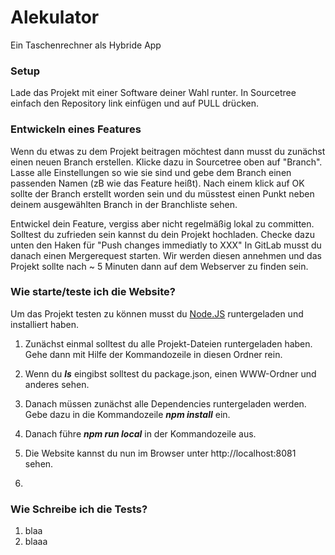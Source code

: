 # Alekulator

Ein Taschenrechner als Hybride App


### Setup

Lade das Projekt mit einer Software deiner Wahl runter. In Sourcetree einfach den Repository link einfügen und auf PULL drücken.


### Entwickeln eines Features

Wenn du etwas zu dem Projekt beitragen möchtest dann musst du zunächst einen neuen Branch erstellen. Klicke dazu in Sourcetree oben auf "Branch". Lasse alle Einstellungen
so wie sie sind und gebe dem Branch einen passenden Namen (zB wie das Feature heißt). Nach einem klick auf OK sollte der Branch erstellt worden sein und du müsstest einen Punkt neben deinem ausgewählten Branch in der Branchliste sehen.

Entwickel dein Feature, vergiss aber nicht regelmäßig lokal zu committen. Solltest du zufrieden sein kannst du dein Projekt hochladen. Checke dazu unten den Haken für "Push changes immediatly to XXX"
In GitLab musst du danach einen Mergerequest starten. Wir werden diesen annehmen und das Projekt sollte nach  ~ 5 Minuten dann auf dem Webserver zu finden sein.


### Wie starte/teste ich die Website?

Um das Projekt testen zu können musst du [Node.JS](https://nodejs.org/en/) runtergeladen und installiert haben.

1. Zunächst einmal solltest du alle Projekt-Dateien runtergeladen haben. Gehe dann mit Hilfe der Kommandozeile in diesen Ordner rein.

2. Wenn du _**ls**_ eingibst solltest du package.json, einen WWW-Ordner und anderes sehen.

3. Danach müssen zunächst alle Dependencies runtergeladen werden. Gebe dazu in die Kommandozeile _**npm install**_ ein.

4. Danach führe _**npm run local**_ in der Kommandozeile aus.

5. Die Website kannst du nun im Browser unter http://localhost:8081 sehen.
6. 

### Wie Schreibe ich die Tests?

1. blaa
2. blaaa
